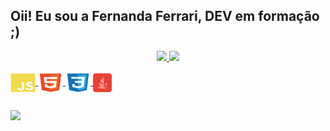 ## Oii! Eu sou a Fernanda Ferrari, DEV em formação ;)

<div align="center">
  <a href="https://github.com/afernandaferrari">
  <img height="160em" src="https://github-readme-stats.vercel.app/api?username=afernandaferrari&show_icons=true&theme=dracula&include_all_commits=true&count_private=true"/>
  <img height="160em" src="https://github-readme-stats.vercel.app/api/top-langs/?username=afernandaferrari&layout=compact&langs_count=7&theme=dracula"/>
</div>
<div style="display: inline_block"><br>
  <img align="center" alt="Rafa-Js" height="30" width="40" src="https://raw.githubusercontent.com/devicons/devicon/master/icons/javascript/javascript-plain.svg">
  <img align="center" alt="Rafa-HTML" height="30" width="40" src="https://raw.githubusercontent.com/devicons/devicon/master/icons/html5/html5-original.svg">
  <img align="center" alt="Rafa-CSS" height="30" width="40" src="https://raw.githubusercontent.com/devicons/devicon/master/icons/css3/css3-original.svg">
  <img align="center" alt="Rafa-CSS" height="30" width="30" src="https://github.com/afernandaferrari/afernandaferrari/blob/main/java.png">
</div>
  
  ##
  
<div> 
  <a href="https://www.linkedin.com/in/fernanda-pigaiani-ferrari/" target="_blank"><img src="https://img.shields.io/badge/-LinkedIn-%230077B5?style=for-the-badge&logo=linkedin&logoColor=white" target="_blank"></a>
</div
